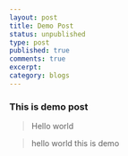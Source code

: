 ```yaml
---
layout: post
title: Demo Post
status: unpublished
type: post
published: true
comments: true
excerpt: 
category: blogs
---
```


### This is demo post

> Hello world

> hello world this is demo
